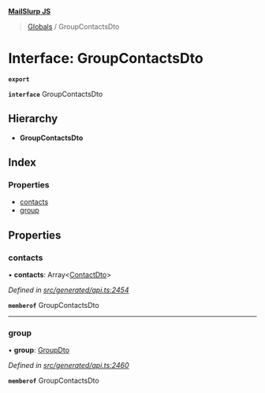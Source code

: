 **[MailSlurp JS](../README.md)**

> [Globals](../README.md) / GroupContactsDto

# Interface: GroupContactsDto

**`export`** 

**`interface`** GroupContactsDto

## Hierarchy

* **GroupContactsDto**

## Index

### Properties

* [contacts](groupcontactsdto.md#contacts)
* [group](groupcontactsdto.md#group)

## Properties

### contacts

•  **contacts**: Array\<[ContactDto](contactdto.md)>

*Defined in [src/generated/api.ts:2454](https://github.com/mailslurp/mailslurp-client/blob/37bf78e/src/generated/api.ts#L2454)*

**`memberof`** GroupContactsDto

___

### group

•  **group**: [GroupDto](groupdto.md)

*Defined in [src/generated/api.ts:2460](https://github.com/mailslurp/mailslurp-client/blob/37bf78e/src/generated/api.ts#L2460)*

**`memberof`** GroupContactsDto

